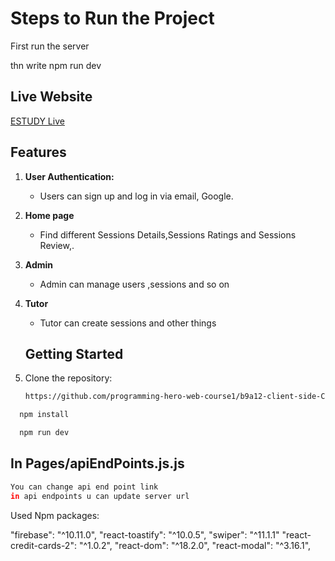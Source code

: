 # Steps to Run the Project

First run the server

thn write npm run dev

## Live Website

[ESTUDY Live](https://assignment-12-3d8b3.web.app/)

## Features

1. **User Authentication:**

   - Users can sign up and log in via email, Google.

2. **Home page**

   - Find different Sessions Details,Sessions Ratings and Sessions Review,.

3. **Admin**

   - Admin can manage users ,sessions and so on

4. **Tutor**

   - Tutor can create sessions and other things

   ## Getting Started

5. Clone the repository:

   ```bash
   https://github.com/programming-hero-web-course1/b9a12-client-side-Chandrasree49
   ```

```bash
  npm install
```

```bash
  npm run dev
```

## In Pages/apiEndPoints.js.js

```bash
You can change api end point link
in api endpoints u can update server url
```

Used Npm packages:

"firebase": "^10.11.0",
"react-toastify": "^10.0.5",
"swiper": "^11.1.1"
"react-credit-cards-2": "^1.0.2",
"react-dom": "^18.2.0",
"react-modal": "^3.16.1",
